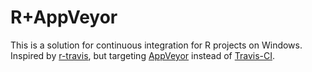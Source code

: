 R+AppVeyor
==========

This is a solution for continuous integration for R projects on Windows.
Inspired by [r-travis](https://github.com/craigcitro/r-travis),
but targeting [AppVeyor](http://appveyor.com) instead of [Travis-CI](http://travis-ci.org).

